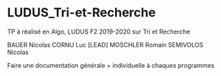 # LUDUS_Tri-et-Recherche
TP à réalisé en Algo, LUDUS F2 2019-2020 sur Tri et Recherche

BAUER Nicolas
CORNU Luc [LEAD]
MOSCHLER Romain
SEMIVOLOS Nicolas

Faire une documentation générale + individuelle à chaques programmes
